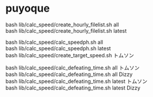 # puyoque
bash lib/calc_speed/create_hourly_filelist.sh all  
bash lib/calc_speed/create_hourly_filelist.sh latest  
  
bash lib/calc_speed/calc_speedph.sh all  
bash lib/calc_speed/calc_speedph.sh latest  
bash lib/calc_speed/create_target_speed.sh トムソン  
  
bash lib/calc_speed/calc_defeating_time.sh all トムソン  
bash lib/calc_speed/calc_defeating_time.sh all Dizzy  
bash lib/calc_speed/calc_defeating_time.sh latest トムソン  
bash lib/calc_speed/calc_defeating_time.sh latest Dizzy  

